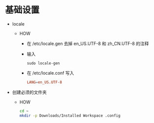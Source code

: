 # 基础设置

* locale

  * HOW

    * 在 /etc/locale.gen 去掉 en_US.UTF-8 和 zh_CN.UTF-8 的注释

    * 输入

      ``` shell
      sudo locale-gen
      ```

    * 在 /etc/locale.conf 写入

      ``` conf
      LANG=en_US.UTF-8
      ```

* 创建必须的文件夹

  * HOW

    ``` sh
    cd ~
    mkdir -p Downloads/Installed Workspace .config
    ```
